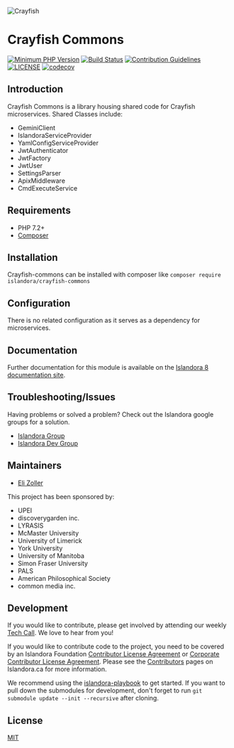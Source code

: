 
![Crayfish](https://user-images.githubusercontent.com/2371345/48163075-11c6cf80-e2b5-11e8-8b5b-991b366014a5.png)
# Crayfish Commons

[![Minimum PHP Version](https://img.shields.io/badge/php-%3E%3D%207.2-8892BF.svg?style=flat-square)](https://php.net/)
[![Build Status](https://travis-ci.com/Islandora/Crayfish-Commons.svg?branch=master)](https://travis-ci.com/Islandora/Crayfish-Commons)
[![Contribution Guidelines](http://img.shields.io/badge/CONTRIBUTING-Guidelines-blue.svg)](./CONTRIBUTING.md)
[![LICENSE](https://img.shields.io/badge/license-MIT-blue.svg?style=flat-square)](./LICENSE)
[![codecov](https://codecov.io/gh/Islandora/Crayfish-Commons/branch/master/graph/badge.svg)](https://codecov.io/gh/Islandora/Crayfish-Commons)


## Introduction

Crayfish Commons is a library housing shared code for Crayfish microservices.
Shared Classes include:
* GeminiClient
* IslandoraServiceProvider
* YamlConfigServiceProvider
* JwtAuthenticator
* JwtFactory
* JwtUser
* SettingsParser
* ApixMiddleware
* CmdExecuteService

## Requirements

* PHP 7.2+
* [Composer](https://getcomposer.org/)

## Installation
Crayfish-commons can be installed with composer like `composer require islandora/crayfish-commons`

## Configuration
There is no related configuration as it serves as a dependency for  microservices.

## Documentation

Further documentation for this module is available on the [Islandora 8 documentation site](https://islandora.github.io/documentation/).


## Troubleshooting/Issues

Having problems or solved a problem? Check out the Islandora google groups for a solution.

* [Islandora Group](https://groups.google.com/forum/?hl=en&fromgroups#!forum/islandora)
* [Islandora Dev Group](https://groups.google.com/forum/?hl=en&fromgroups#!forum/islandora-dev)

## Maintainers

* [Eli Zoller](https://github.com/elizoller)

This project has been sponsored by:
* UPEI
* discoverygarden inc.
* LYRASIS
* McMaster University
* University of Limerick
* York University
* University of Manitoba
* Simon Fraser University
* PALS
* American Philosophical Society
* common media inc.

## Development

If you would like to contribute, please get involved by attending our weekly [Tech Call](https://github.com/Islandora/documentation/wiki). We love to hear from you!

If you would like to contribute code to the project, you need to be covered by an Islandora Foundation [Contributor License Agreement](http://islandora.ca/sites/default/files/islandora_cla.pdf) or [Corporate Contributor License Agreement](http://islandora.ca/sites/default/files/islandora_ccla.pdf). Please see the [Contributors](http://islandora.ca/resources/contributors) pages on Islandora.ca for more information.

We recommend using the [islandora-playbook](https://github.com/Islandora-Devops/islandora-playbook) to get started. If you want to pull down the submodules for development, don't forget to run `git submodule update --init --recursive` after cloning.

## License

[MIT](./LICENSE)



